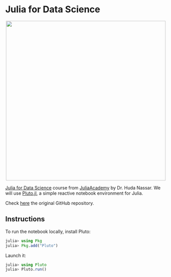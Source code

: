 # Julia for Data Science

<p align="center">
  <img src="https://github.com/JuliaAcademy/DataScience/blob/main/datascience.png?raw=true" href="DataScience-logo" width="500px">
</p>

[Julia for Data Science](https://juliaacademy.com/p/julia-for-data-science) course from [JuliaAcademy](https://juliaacademy.com/) by Dr. Huda Nassar. We will use [Pluto.jl](https://github.com/fonsp/Pluto.jl), a simple reactive notebook environment for Julia.

Check [here](https://github.com/JuliaAcademy/DataScience) the original GitHub repository.

## Instructions

To run the notebook locally, install Pluto:

```julia
julia> using Pkg
julia> Pkg.add("Pluto")
```

Launch it:

```julia
julia> using Pluto
julia> Pluto.run()
```
